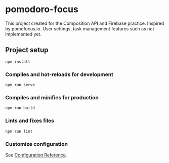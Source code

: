# pomodoro-focus

This project created for the Composition API and Firebase practice. Inspired by pomofocus.io. User settings, task management features such as not implemented yet.

## Project setup

```
npm install
```

### Compiles and hot-reloads for development

```
npm run serve
```

### Compiles and minifies for production

```
npm run build
```

### Lints and fixes files

```
npm run lint
```

### Customize configuration

See [Configuration Reference](https://cli.vuejs.org/config/).
